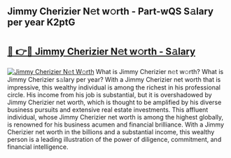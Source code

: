 ## Jimmy Cherizier N𝚎t w𝚘rth - Part-wQS S𝚊lary per year K2ptG

# <h2><a href="http://gc01227.nevu.top/?p=Jimmy+Cherizier">🔗 👉🔴 Jimmy Cherizier N𝚎t w𝚘rth - S𝚊lary</a></h2>

[![Jimmy Cherizier N𝚎t W𝚘rth](https://i.imgur.com/Oavwk0R.jpeg)](http://gc01227.nevu.top/?p=Jimmy+Cherizier)
What is Jimmy Cherizier n𝚎t w𝚘rth? What is Jimmy Cherizier s𝚊lary per year?
With a Jimmy Cherizier net worth that is impressive, this wealthy individual is among the richest in his professional circle. His income from his job is substantial, but it is overshadowed by Jimmy Cherizier net worth, which is thought to be amplified by his diverse business pursuits and extensive real estate investments. This affluent individual, whose Jimmy Cherizier net worth is among the highest globally, is renowned for his business acumen and financial brilliance. With a Jimmy Cherizier net worth in the billions and a substantial income, this wealthy person is a leading illustration of the power of diligence, commitment, and financial intelligence.
